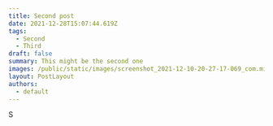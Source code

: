 ```yaml
---
title: Second post
date: 2021-12-28T15:07:44.619Z
tags:
  - Second
  - Third
draft: false
summary: This might be the second one
images: /public/static/images/screenshot_2021-12-10-20-27-17-069_com.miui.home.jpg
layout: PostLayout
authors:
  - default
---
```

 S  